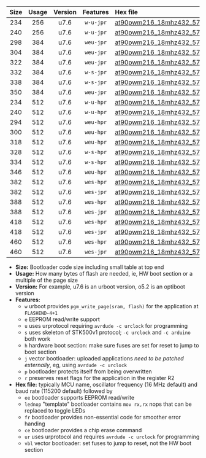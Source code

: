 |Size|Usage|Version|Features|Hex file|
|:-:|:-:|:-:|:-:|:--|
|234|256|u7.6|`w-u-jpr`|[at90pwm216_18mhz432_57600bps_ur_vbl.hex](https://raw.githubusercontent.com/stefanrueger/urboot/main/bootloaders/at90pwm216/fcpu_18mhz432/57600_bps/at90pwm216_18mhz432_57600bps_ur_vbl.hex)|
|240|256|u7.6|`w-u-jpr`|[at90pwm216_18mhz432_57600bps_lednop_ur_vbl.hex](https://raw.githubusercontent.com/stefanrueger/urboot/main/bootloaders/at90pwm216/fcpu_18mhz432/57600_bps/at90pwm216_18mhz432_57600bps_lednop_ur_vbl.hex)|
|298|384|u7.6|`weu-jpr`|[at90pwm216_18mhz432_57600bps_ee_ur_vbl.hex](https://raw.githubusercontent.com/stefanrueger/urboot/main/bootloaders/at90pwm216/fcpu_18mhz432/57600_bps/at90pwm216_18mhz432_57600bps_ee_ur_vbl.hex)|
|304|384|u7.6|`weu-jpr`|[at90pwm216_18mhz432_57600bps_ee_lednop_ur_vbl.hex](https://raw.githubusercontent.com/stefanrueger/urboot/main/bootloaders/at90pwm216/fcpu_18mhz432/57600_bps/at90pwm216_18mhz432_57600bps_ee_lednop_ur_vbl.hex)|
|322|384|u7.6|`weu-jpr`|[at90pwm216_18mhz432_57600bps_ee_lednop_fr_ur_vbl.hex](https://raw.githubusercontent.com/stefanrueger/urboot/main/bootloaders/at90pwm216/fcpu_18mhz432/57600_bps/at90pwm216_18mhz432_57600bps_ee_lednop_fr_ur_vbl.hex)|
|332|384|u7.6|`w-s-jpr`|[at90pwm216_18mhz432_57600bps_vbl.hex](https://raw.githubusercontent.com/stefanrueger/urboot/main/bootloaders/at90pwm216/fcpu_18mhz432/57600_bps/at90pwm216_18mhz432_57600bps_vbl.hex)|
|338|384|u7.6|`w-s-jpr`|[at90pwm216_18mhz432_57600bps_lednop_vbl.hex](https://raw.githubusercontent.com/stefanrueger/urboot/main/bootloaders/at90pwm216/fcpu_18mhz432/57600_bps/at90pwm216_18mhz432_57600bps_lednop_vbl.hex)|
|350|384|u7.6|`weu-jpr`|[at90pwm216_18mhz432_57600bps_ee_lednop_fr_ce_ur_vbl.hex](https://raw.githubusercontent.com/stefanrueger/urboot/main/bootloaders/at90pwm216/fcpu_18mhz432/57600_bps/at90pwm216_18mhz432_57600bps_ee_lednop_fr_ce_ur_vbl.hex)|
|234|512|u7.6|`w-u-hpr`|[at90pwm216_18mhz432_57600bps_ur.hex](https://raw.githubusercontent.com/stefanrueger/urboot/main/bootloaders/at90pwm216/fcpu_18mhz432/57600_bps/at90pwm216_18mhz432_57600bps_ur.hex)|
|240|512|u7.6|`w-u-hpr`|[at90pwm216_18mhz432_57600bps_lednop_ur.hex](https://raw.githubusercontent.com/stefanrueger/urboot/main/bootloaders/at90pwm216/fcpu_18mhz432/57600_bps/at90pwm216_18mhz432_57600bps_lednop_ur.hex)|
|294|512|u7.6|`weu-hpr`|[at90pwm216_18mhz432_57600bps_ee_ur.hex](https://raw.githubusercontent.com/stefanrueger/urboot/main/bootloaders/at90pwm216/fcpu_18mhz432/57600_bps/at90pwm216_18mhz432_57600bps_ee_ur.hex)|
|300|512|u7.6|`weu-hpr`|[at90pwm216_18mhz432_57600bps_ee_lednop_ur.hex](https://raw.githubusercontent.com/stefanrueger/urboot/main/bootloaders/at90pwm216/fcpu_18mhz432/57600_bps/at90pwm216_18mhz432_57600bps_ee_lednop_ur.hex)|
|318|512|u7.6|`weu-hpr`|[at90pwm216_18mhz432_57600bps_ee_lednop_fr_ur.hex](https://raw.githubusercontent.com/stefanrueger/urboot/main/bootloaders/at90pwm216/fcpu_18mhz432/57600_bps/at90pwm216_18mhz432_57600bps_ee_lednop_fr_ur.hex)|
|328|512|u7.6|`w-s-hpr`|[at90pwm216_18mhz432_57600bps.hex](https://raw.githubusercontent.com/stefanrueger/urboot/main/bootloaders/at90pwm216/fcpu_18mhz432/57600_bps/at90pwm216_18mhz432_57600bps.hex)|
|334|512|u7.6|`w-s-hpr`|[at90pwm216_18mhz432_57600bps_lednop.hex](https://raw.githubusercontent.com/stefanrueger/urboot/main/bootloaders/at90pwm216/fcpu_18mhz432/57600_bps/at90pwm216_18mhz432_57600bps_lednop.hex)|
|346|512|u7.6|`weu-hpr`|[at90pwm216_18mhz432_57600bps_ee_lednop_fr_ce_ur.hex](https://raw.githubusercontent.com/stefanrueger/urboot/main/bootloaders/at90pwm216/fcpu_18mhz432/57600_bps/at90pwm216_18mhz432_57600bps_ee_lednop_fr_ce_ur.hex)|
|382|512|u7.6|`wes-hpr`|[at90pwm216_18mhz432_57600bps_ee.hex](https://raw.githubusercontent.com/stefanrueger/urboot/main/bootloaders/at90pwm216/fcpu_18mhz432/57600_bps/at90pwm216_18mhz432_57600bps_ee.hex)|
|382|512|u7.6|`wes-jpr`|[at90pwm216_18mhz432_57600bps_ee_vbl.hex](https://raw.githubusercontent.com/stefanrueger/urboot/main/bootloaders/at90pwm216/fcpu_18mhz432/57600_bps/at90pwm216_18mhz432_57600bps_ee_vbl.hex)|
|388|512|u7.6|`wes-hpr`|[at90pwm216_18mhz432_57600bps_ee_lednop.hex](https://raw.githubusercontent.com/stefanrueger/urboot/main/bootloaders/at90pwm216/fcpu_18mhz432/57600_bps/at90pwm216_18mhz432_57600bps_ee_lednop.hex)|
|388|512|u7.6|`wes-jpr`|[at90pwm216_18mhz432_57600bps_ee_lednop_vbl.hex](https://raw.githubusercontent.com/stefanrueger/urboot/main/bootloaders/at90pwm216/fcpu_18mhz432/57600_bps/at90pwm216_18mhz432_57600bps_ee_lednop_vbl.hex)|
|418|512|u7.6|`wes-hpr`|[at90pwm216_18mhz432_57600bps_ee_lednop_fr.hex](https://raw.githubusercontent.com/stefanrueger/urboot/main/bootloaders/at90pwm216/fcpu_18mhz432/57600_bps/at90pwm216_18mhz432_57600bps_ee_lednop_fr.hex)|
|418|512|u7.6|`wes-jpr`|[at90pwm216_18mhz432_57600bps_ee_lednop_fr_vbl.hex](https://raw.githubusercontent.com/stefanrueger/urboot/main/bootloaders/at90pwm216/fcpu_18mhz432/57600_bps/at90pwm216_18mhz432_57600bps_ee_lednop_fr_vbl.hex)|
|460|512|u7.6|`wes-hpr`|[at90pwm216_18mhz432_57600bps_ee_lednop_fr_ce.hex](https://raw.githubusercontent.com/stefanrueger/urboot/main/bootloaders/at90pwm216/fcpu_18mhz432/57600_bps/at90pwm216_18mhz432_57600bps_ee_lednop_fr_ce.hex)|
|460|512|u7.6|`wes-jpr`|[at90pwm216_18mhz432_57600bps_ee_lednop_fr_ce_vbl.hex](https://raw.githubusercontent.com/stefanrueger/urboot/main/bootloaders/at90pwm216/fcpu_18mhz432/57600_bps/at90pwm216_18mhz432_57600bps_ee_lednop_fr_ce_vbl.hex)|

- **Size:** Bootloader code size including small table at top end
- **Usage:** How many bytes of flash are needed, ie, HW boot section or a multiple of the page size
- **Version:** For example, u7.6 is an urboot version, o5.2 is an optiboot version
- **Features:**
  + `w` urboot provides `pgm_write_page(sram, flash)` for the application at `FLASHEND-4+1`
  + `e` EEPROM read/write support
  + `u` uses urprotocol requiring `avrdude -c urclock` for programming
  + `s` uses skeleton of STK500v1 protocol; `-c urclock` and `-c arduino` both work
  + `h` hardware boot section: make sure fuses are set for reset to jump to boot section
  + `j` vector bootloader: uploaded applications *need to be patched externally*, eg, using `avrdude -c urclock`
  + `p` bootloader protects itself from being overwritten
  + `r` preserves reset flags for the application in the register R2
- **Hex file:** typically MCU name, oscillator frequency (16 MHz default) and baud rate (115200 default) followed by
  + `ee` bootloader supports EEPROM read/write
  + `lednop` "template" bootloader contains `mov rx,rx` nops that can be replaced to toggle LEDs
  + `fr` bootloader provides non-essential code for smoother error handing
  + `ce` bootloader provides a chip erase command
  + `ur` uses urprotocol and requires `avrdude -c urclock` for programming
  + `vbl` vector bootloader: set fuses to jump to reset, not the HW boot section
